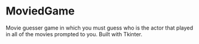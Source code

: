 # MoviedGame

Movie guesser game in which you must guess who is the actor that played in all of the movies prompted to you.
Built with Tkinter.